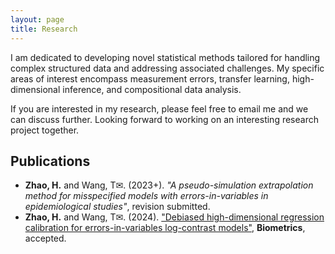 ```yaml
---
layout: page
title: Research
---
```


I am dedicated to developing novel statistical methods tailored for handling complex structured data and addressing associated challenges. My specific areas of interest encompass measurement errors, transfer learning, high-dimensional inference, and compositional data analysis. 
  
If you are interested in my research, please feel free to email me and we can discuss further. Looking forward to working on an interesting research project together.

## Publications ##

- **Zhao, H.** and Wang, T<span>&#x2709;</span>. (2023+). _"A pseudo-simulation extrapolation method for misspecified models with errors-in-variables in epidemiological studies"_, revision submitted.
- **Zhao, H.** and Wang, T<span>&#x2709;</span>. (2024). ["Debiased high-dimensional regression calibration for errors-in-variables log-contrast models"](https://arxiv.org/abs/2409.07568), **Biometrics**, accepted.

